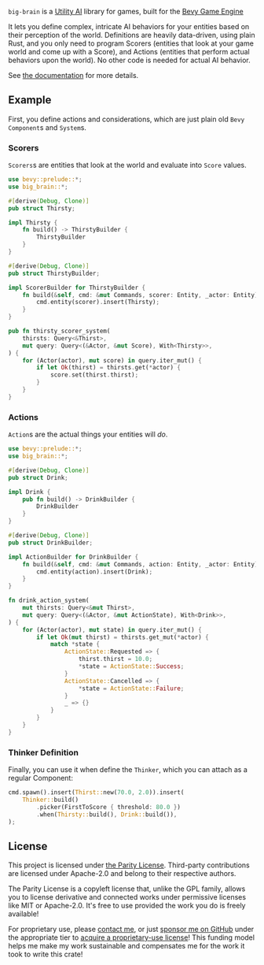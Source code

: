 `big-brain` is a [Utility AI](https://en.wikipedia.org/wiki/Utility_system)
library for games, built for the [Bevy Game Engine](https://bevyengine.org/)

It lets you define complex, intricate AI behaviors for your entities based on
their perception of the world. Definitions are heavily data-driven, using
plain Rust, and you only need to program Scorers (entities that look at your
game world and come up with a Score), and Actions (entities that perform
actual behaviors upon the world). No other code is needed for actual AI
behavior.

See [the documentation](https://docs.rs/big-brain) for more details.

## Example

First, you define actions and considerations, which are just plain old `Bevy`
`Component`s and `System`s.

### Scorers

`Scorers`s are entities that look at the world and evaluate into `Score` values.

```rust
use bevy::prelude::*;
use big_brain::*;

#[derive(Debug, Clone)]
pub struct Thirsty;

impl Thirsty {
    fn build() -> ThirstyBuilder {
        ThirstyBuilder
    }
}

#[derive(Debug, Clone)]
pub struct ThirstyBuilder;

impl ScorerBuilder for ThirstyBuilder {
    fn build(&self, cmd: &mut Commands, scorer: Entity, _actor: Entity) {
        cmd.entity(scorer).insert(Thirsty);
    }
}

pub fn thirsty_scorer_system(
    thirsts: Query<&Thirst>,
    mut query: Query<(&Actor, &mut Score), With<Thirsty>>,
) {
    for (Actor(actor), mut score) in query.iter_mut() {
        if let Ok(thirst) = thirsts.get(*actor) {
            score.set(thirst.thirst);
        }
    }
}
```

### Actions

`Action`s are the actual things your entities will _do_.

```rust
use bevy::prelude::*;
use big_brain::*;

#[derive(Debug, Clone)]
pub struct Drink;

impl Drink {
    pub fn build() -> DrinkBuilder {
        DrinkBuilder
    }
}

#[derive(Debug, Clone)]
pub struct DrinkBuilder;

impl ActionBuilder for DrinkBuilder {
    fn build(&self, cmd: &mut Commands, action: Entity, _actor: Entity) {
        cmd.entity(action).insert(Drink);
    }
}

fn drink_action_system(
    mut thirsts: Query<&mut Thirst>,
    mut query: Query<(&Actor, &mut ActionState), With<Drink>>,
) {
    for (Actor(actor), mut state) in query.iter_mut() {
        if let Ok(mut thirst) = thirsts.get_mut(*actor) {
            match *state {
                ActionState::Requested => {
                    thirst.thirst = 10.0;
                    *state = ActionState::Success;
                }
                ActionState::Cancelled => {
                    *state = ActionState::Failure;
                }
                _ => {}
            }
        }
    }
}
```

### Thinker Definition

Finally, you can use it when define the `Thinker`, which you can attach as a
regular Component:

```rust
cmd.spawn().insert(Thirst::new(70.0, 2.0)).insert(
    Thinker::build()
        .picker(FirstToScore { threshold: 80.0 })
        .when(Thirsty::build(), Drink::build()),
);
```

## License

This project is licensed under [the Parity License](LICENSE.md). Third-party contributions are licensed under Apache-2.0 and belong to their respective authors.

The Parity License is a copyleft license that, unlike the GPL family, allows you to license derivative and connected works under permissive licenses like MIT or Apache-2.0. It's free to use provided the work you do is freely available!

For proprietary use, please [contact me](mailto:kzm@zkat.tech?subject=big-brain%20license), or just [sponsor me on GitHub](https://github.com/users/zkat/sponsorship) under the appropriate tier to [acquire a proprietary-use license](LICENSE-PATRON.md)! This funding model helps me make my work sustainable and compensates me for the work it took to write this crate!
